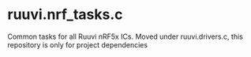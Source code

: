 # ruuvi.nrf_tasks.c
Common tasks for all Ruuvi nRF5x ICs. Moved under ruuvi.drivers.c, this repository is only for project dependencies
